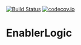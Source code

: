 [![Build Status](https://api.travis-ci.org/symbiote-h2020/EnablerLogic.svg?branch=staging)](https://api.travis-ci.org/symbiote-h2020/EnablerLogic)
[![codecov.io](https://codecov.io/github/symbiote-h2020/EnablerLogic/branch/staging/graph/badge.svg)](https://codecov.io/github/symbiote-h2020/EnablerLogic)

# EnablerLogic


